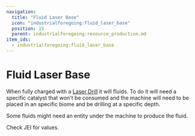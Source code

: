 ```yaml
---
navigation:
  title: "Fluid Laser Base"
  icon: "industrialforegoing:fluid_laser_base"
  position: 15
  parent: industrialforegoing:resource_production.md
item_ids:
  - industrialforegoing:fluid_laser_base
---
```


# Fluid Laser Base

When fully charged with a [Laser Drill](./laser_drill.md) it will fluids. To do it will need a specific catalyst that won't be consumed and the machine will need to be placed in an specific biome and be drilling at a specific depth. 

Some fluids might need an entity under the machine to produce the fluid. 

Check JEI for values.



<Recipe id="industrialforegoing:fluid_laser_base" />

